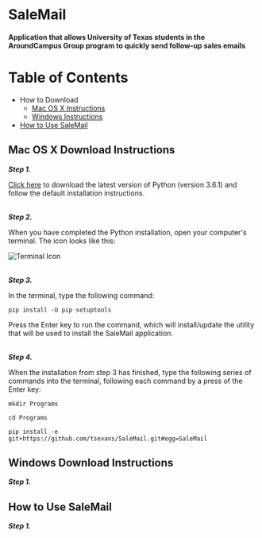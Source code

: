 # SaleMail
#### Application that allows University of Texas students in the AroundCampus Group program to quickly send follow-up sales emails

Table of Contents
=================

  * How to Download
    * [Mac OS X Instructions](#mac-os-x-download-instructions)
    * [Windows Instructions](#windows-download-instructions)
  * [How to Use SaleMail](#how-to-use-salemail)

## Mac OS X Download Instructions

___Step 1.___ 

[Click here](https://www.python.org/ftp/python/3.6.1/python-3.6.1-macosx10.6.pkg) to download the latest version of Python (version 3.6.1) and follow the default installation instructions.
<br></br>

___Step 2.___ 

When you have completed the Python installation, open your computer's terminal. The icon looks like this: 

![Terminal Icon](http://media.idownloadblog.com/wp-content/uploads/2015/01/Terminal-icon-Yosemite-220x220.png)
<br></br>

___Step 3.___ 

In the terminal, type the following command:
```
pip install -U pip setuptools
```
Press the Enter key to run the command, which will install/update the utility that will be used to install the SaleMail application.
<br></br>

___Step 4.___

When the installation from step 3 has finished, type the following series of commands into the terminal, following each command by a press of the Enter key:
```
mkdir Programs
```
```
cd Programs
```
```
pip install -e git+https://github.com/tsevans/SaleMail.git#egg=SaleMail
```


## Windows Download Instructions

___Step 1.___ 


## How to Use SaleMail

___Step 1.___ 

